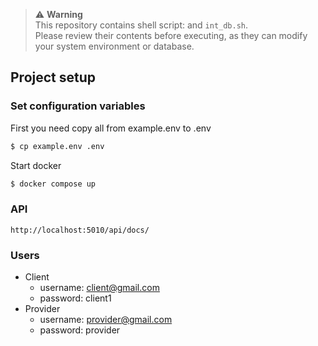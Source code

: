 > ⚠️ **Warning**  
> This repository contains shell script:  and `int_db.sh`.  
> Please review their contents before executing, as they can modify your system environment or database.


## Project setup

### Set configuration variables
First you need copy all from example.env to .env

```bash
$ cp example.env .env
```


Start docker
```bash
$ docker compose up
```


### API
```url
http://localhost:5010/api/docs/
```

### Users
- Client
    - username: client@gmail.com
    - password: client1
- Provider
    - username: provider@gmail.com
    - password: provider